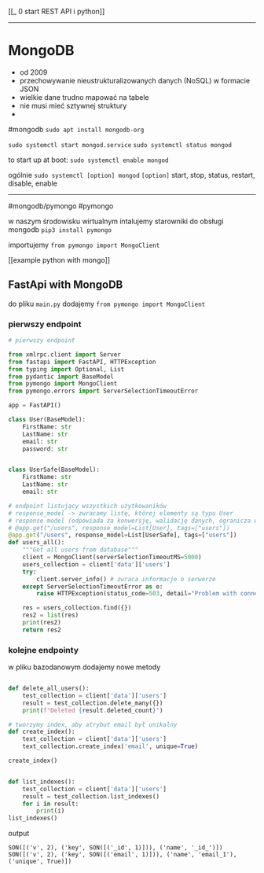 [[_ 0 start REST API i python]]


---
# MongoDB
- od 2009
- przechowywanie nieustrukturalizowanych danych (NoSQL) w formacie JSON
- wielkie dane trudno mapować na tabele
- nie musi mieć sztywnej struktury
- 

#mongodb 
`sudo apt install mongodb-org`


`sudo systemctl start mongod.service`
`sudo systemctl status mongod`

to start up at boot:
`sudo systemctl enable mongod`

ogólnie
`sudo systemctl [option] mongod`
`[option]` start, stop, status, restart, disable, enable

----
#mongodb/pymongo 
#pymongo 

w naszym środowisku wirtualnym intalujemy starowniki do obsługi mongodb
`pip3 install pymongo`

importujemy
`from pymongo import MongoClient`

[[example python with mongo]]

## FastApi with MongoDB
do pliku `main.py` dodajemy
`from pymongo import MongoClient`


### pierwszy endpoint

```python
# pierwszy endpoint

from xmlrpc.client import Server
from fastapi import FastAPI, HTTPException
from typing import Optional, List
from pydantic import BaseModel
from pymongo import MongoClient
from pymongo.errors import ServerSelectionTimeoutError

app = FastAPI()

class User(BaseModel):
    FirstName: str
    LastName: str
    email: str
    password: str


class UserSafe(BaseModel):
    FirstName: str
    LastName: str
    email: str

# endpoint listujący wszystkich użytkowaników
# response_model -> zwracamy listę, której elementy są typu User
# response model (odpowiada za konwersję, walidację danych, ogranicza widoczne pola (dlategp stworzyliśmy klasę UserSafe) ....)
# @app.get("/users", response_model=List[User], tags=["users"])
@app.get("/users", response_model=List[UserSafe], tags=["users"])
def users_all():
    """Get all users from database"""
    client = MongoClient(serverSelectionTimeoutMS=5000)
    users_collection = client['data']['users']
    try:
        client.server_info() # zwraca informacje o serwerze
    except ServerSelectionTimeoutError as e:
        raise HTTPException(status_code=503, detail="Problem with connection to database")

    res = users_collection.find({})
    res2 = list(res)
    print(res2)
    return res2 
```

### kolejne endpointy
w pliku bazodanowym dodajemy nowe metody
```python

def delete_all_users():
    test_collection = client['data']['users']
    result = test_collection.delete_many({})
    print(f"Deleted {result.deleted_count}")
```

```python
# tworzymy index, aby atrybut email był unikalny
def create_index():
    text_collection = client['data']['users']
    text_collection.create_index('email', unique=True)

create_index()
```

```python

def list_indexes():
    test_collection = client['data']['users']
    result = test_collection.list_indexes()
    for i in result:
        print(i)
list_indexes()
```
output
```shell
SON([('v', 2), ('key', SON([('_id', 1)])), ('name', '_id_')])
SON([('v', 2), ('key', SON([('email', 1)])), ('name', 'email_1'), ('unique', True)])
```














